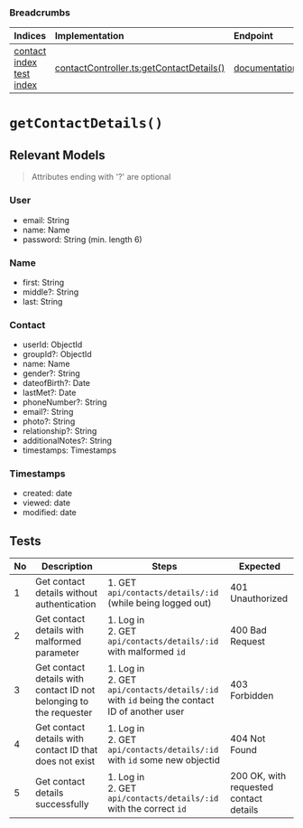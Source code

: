 ### Breadcrumbs

| Indices | Implementation | Endpoint |
| :----------------------------------------------------------- | :-------------------------------------------------------------------------------------------------------------------- | :--------------------------------------------------------------------------------------------------------------------------------------------------------------- |
| [contact index](./index.md)<br>[test index](../index.md) | [contactController.ts:getContactDetails()](../../../../../backend/src/controllers/contactController.ts#L344-L381) | [documentation](../../endpoints/contacts/getContactDetails.md) |
# `getContactDetails()`
## Relevant Models
> Attributes ending with '?' are optional
### User
* email: String
* name: Name
* password: String (min. length 6)

### Name
* first: String
* middle?: String
* last: String

### Contact
* userId: ObjectId
* groupId?: ObjectId
* name: Name
* gender?: String
* dateofBirth?: Date
* lastMet?: Date
* phoneNumber?: String
* email?: String
* photo?: String
* relationship?: String
* additionalNotes?: String
* timestamps: Timestamps

### Timestamps
* created: date
* viewed: date
* modified: date

## Tests
| No  | Description                                                        | Steps                                                                                         | Expected                               |
| --- | ------------------------------------------------------------------ | --------------------------------------------------------------------------------------------- | -------------------------------------- |
| 1   | Get contact details without authentication                         | 1. GET `api/contacts/details/:id` (while being logged out)                                    | 401 Unauthorized                       |
| 2   | Get contact details with malformed parameter                       | 1. Log in<br>2. GET `api/contacts/details/:id` with malformed `id`                            | 400 Bad Request                        |
| 3   | Get contact details with contact ID not belonging to the requester | 1. Log in<br>2. GET `api/contacts/details/:id` with `id` being the contact ID of another user | 403 Forbidden                          |
| 4   | Get contact details with contact ID that does not exist            | 1. Log in<br>2. GET `api/contacts/details/:id` with `id` some new objectid                    | 404 Not Found                          |
| 5   | Get contact details successfully                                   | 1. Log in<br>2. GET `api/contacts/details/:id` with the correct `id`                          | 200 OK, with requested contact details |